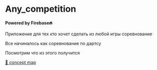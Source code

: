 # Any_competition
#### Powered by Firebase🔥

Приложение для тех кто хочет сделать из любой игры соревнование

Все начиналось как соревнование по дартсу

Посмотрим что из этого получится

[🤔 concept map](https://miro.com/app/board/uXjVPW0SYJU=/) 